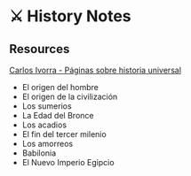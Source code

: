 # ⚔️ History Notes

## Resources

[Carlos Ivorra - Páginas sobre historia universal](https://www.uv.es/ivorra/Historia/Indice.htm)

- El origen del hombre
- El origen de la civilización
- Los sumerios
- La Edad del Bronce
- Los acadios
- El fin del tercer milenio
- Los amorreos
- Babilonia
- El Nuevo Imperio Egipcio
